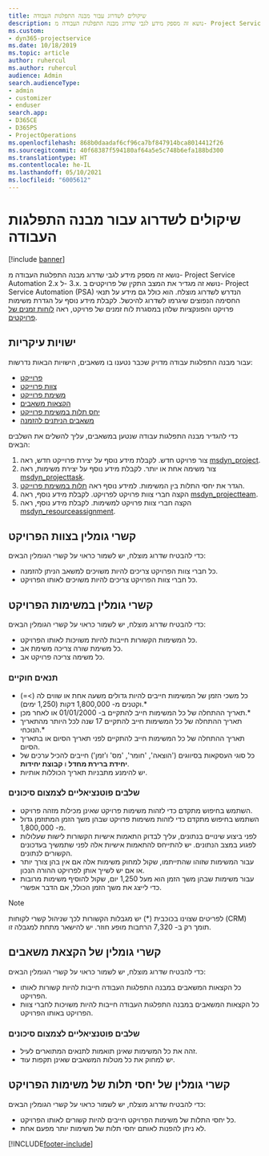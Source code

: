 ```yaml
---
title: שיקולים לשדרוג עבור מבנה התפלגות העבודה
description: נושא זה מספק מידע לגבי שדרוג מבנה התפלגות העבודה מ- Project Service Automation 2.x ל- ‎3.x.
ms.custom:
- dyn365-projectservice
ms.date: 10/18/2019
ms.topic: article
author: ruhercul
ms.author: ruhercul
audience: Admin
search.audienceType:
- admin
- customizer
- enduser
search.app:
- D365CE
- D365PS
- ProjectOperations
ms.openlocfilehash: 868b0daadaf6cf96ca7bf847914bca8014412f26
ms.sourcegitcommit: 40f68387f594180af64a5e5c748b6efa188bd300
ms.translationtype: HT
ms.contentlocale: he-IL
ms.lasthandoff: 05/10/2021
ms.locfileid: "6005612"
---
```

# <a name="upgrade-considerations-for-the-work-breakdown-structure"></a>שיקולים לשדרוג עבור מבנה התפלגות העבודה

[!include [banner](../includes/psa-now-project-operations.md)]

נושא זה מספק מידע לגבי שדרוג מבנה התפלגות העבודה מ- Project Service Automation 2.x ל- ‎3.x. נושא זה מגדיר את המצב התקין של פרויקטים ב- Project Service Automation ‏(PSA) הנדרש לשדרוג מוצלח. הוא כולל גם מידע על תנאי החסימה הנפוצים שיגרמו לשדרוג להיכשל. לקבלת מידע נוסף על הגדרת משימות פרויקט והפונקציות שלהן במסגרת לוח זמנים של פרויקט, ראה [לוחות זמנים של פרויקטים](project-creating.md).

## <a name="key-entities"></a>ישויות עיקריות
עבור מבנה התפלגות עבודה מדויק שכבר נטענו בו משאבים, הישויות הבאות נדרשות:

- [פרוייקט](/dynamics365/customerengagement/on-premises/developer/entities/msdyn_project)
- [צוות פרוייקט](/dynamics365/customerengagement/on-premises/developer/entities/msdyn_projectteam)
- [משימת פרוייקט](/dynamics365/customerengagement/on-premises/developer/entities/msdyn_projecttask)
- [הקצאות משאבים](/dynamics365/customerengagement/on-premises/developer/entities/msdyn_resourceassignment)
- [‏‫יחס תלות במשימת פרוייקט](/dynamics365/customerengagement/on-premises/developer/entities/msdyn_projecttaskdependency)
- [משאבים הניתנים להזמנה](/dynamics365/customerengagement/on-premises/developer/entities/bookableresource)

כדי להגדיר מבנה התפלגות עבודה שנטען במשאבים, עליך להשלים את השלבים הבאים:

1. צור פרויקט חדש. לקבלת מידע נוסף על יצירת פרוייקט חדש, ראה [msdyn_project](/dynamics365/customerengagement/on-premises/developer/entities/msdyn_project).
2. צור משימה אחת או יותר. לקבלת מידע נוסף על יצירת משימות, ראה [msdyn_projecttask](/dynamics365/customerengagement/on-premises/developer/entities/msdyn_projecttask).
3. הגדר את יחסי התלות בין המשימות. למידע נוסף ראה [תלות במשימת פרוייקט](/dynamics365/customerengagement/on-premises/developer/entities/msdyn_projecttaskdependency).
4. הקצה חברי צוות פרויקט לפרויקט. לקבלת מידע נוסף, ראה [msdyn_projectteam](/dynamics365/customerengagement/on-premises/developer/entities/msdyn_projectteam).
5. הקצה חברי צוות פרויקט למשימות. לקבלת מידע נוסף, ראה [msdyn_resourceassignment](/dynamics365/customerengagement/on-premises/developer/entities/msdyn_resourceassignment).

## <a name="project-team-relationships"></a>קשרי גומלין בצוות הפרויקט

כדי להבטיח שדרוג מוצלח, יש לשמור כראוי על קשרי הגומלין הבאים:
- כל חברי צוות הפרויקט צריכים להיות משויכים למשאב הניתן להזמנה.
- כל חברי צוות הפרויקט צריכים להיות משויכים לאותו הפרויקט. 

## <a name="project-task-relationships"></a>קשרי גומלין במשימות הפרויקט
כדי להבטיח שדרוג מוצלח, יש לשמור כראוי על קשרי הגומלין הבאים:

- כל המשימות הקשורות חייבות להיות משויכות לאותו הפרויקט.
- כל משימת שורה צריכה משימת אב.
- כל משימה צריכה פרויקט אב.

### <a name="valid-conditions"></a>תנאים חוקיים

- כל משכי הזמן של המשימות חייבים להיות גדולים משעה אחת או שווים לה (>=) וקטנים מ- 1,800,000 דקות (1,250 ימים).*
- תאריך ההתחלה של כל המשימות חייב להתקיים ב- 01/01/2000 או לאחר מכן.*
- תאריך ההתחלה של כל המשימות חייב להתקיים 17 שנה לכל היותר מהתאריך הנוכחי.*
- תאריך ההתחלה של כל המשימות חייב להתקיים לפני תאריך הסיום או בתאריך הסיום.
- כל סוגי העסקאות בסיווגים ('הוצאה', 'חומר', 'מס' ו'זמן') חייבים להכיל ערכים של **יחידת ברירת מחדל** ו **קבוצת יחידות**.
- יש להימנע מתבניות תאריך הכוללות אותיות.

### <a name="potential-mitigation-steps"></a>שלבים פוטנציאליים לצמצום סיכונים
- השתמש בחיפוש מתקדם כדי לזהות משימות פרויקט שאינן מכילות מזהה פרויקט.
- השתמש בחיפוש מתקדם כדי לזהות משימות פרויקט שבהן משך הזמן המתוזמן גדול מ- 1,800,000.
- לפני ביצוע שינויים בנתונים, עליך לבדוק התאמות אישיות הקשורות לישות שעלולות לפגוע במצב הנתונים. יש להתייחס להתאמות אישיות אלה לפני שתמשיך בעדכונים הקשורים לנתונים.
- עבור המשימות שזוהו שהתייתמו, שקול למחוק משימות אלה אם אין בהן צורך יותר או אם יש לשייך אותן לפרויקט ההורה הנכון.
- עבור משימות שבהן משך הזמן הוא מעל 1,250 יום, שקול להוסיף משימות מרובות כדי לייצג את משך הזמן הכולל, אם הדבר אפשרי.

> [!NOTE]
> לפריטים שצוינו בכוכבית (\*) יש מגבלות הקשורות לכך שניהול קשרי לקוחות (CRM) תומך רק ב- 7,320 הרחבות מופע חוזר. יש להישאר מתחת למגבלה זו.

## <a name="resource-assignment-relationships"></a>קשרי גומלין של הקצאת משאבים
כדי להבטיח שדרוג מוצלח, יש לשמור כראוי על קשרי הגומלין הבאים:

- כל הקצאות המשאבים במבנה התפלגות העבודה חייבות להיות קשורות לאותו הפרויקט.
- כל הקצאות המשאבים במבנה התפלגות העבודה חייבות להיות משויכות לחברי צוות הפרויקט באותו הפרויקט.

### <a name="potential-mitigation-steps"></a>שלבים פוטנציאליים לצמצום סיכונים
- זהה את כל המשימות שאינן תואמות לתנאים המתוארים לעיל.  
- יש למחוק את כל מטלות המשאבים שאינן תקפות עוד.

## <a name="project-task-dependency-relationships"></a>קשרי גומלין של יחסי תלות של משימות הפרויקט
כדי להבטיח שדרוג מוצלח, יש לשמור כראוי על קשרי הגומלין הבאים:

- כל יחסי התלות של משימות הפרויקט חייבים להיות קשורים לאותו הפרויקט.
- לא ניתן להפנות לאותם יחסי תלות של משימות יותר מפעם אחת.


[!INCLUDE[footer-include](../includes/footer-banner.md)]